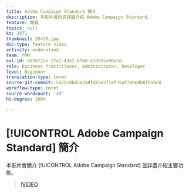 ```yaml
---
title: Adobe Campaign Standard 簡介
description: 本影片會向您詳盡介紹 Adobe Campaign Standard。
feature: 概覽
topics: null
kt: 3971
thumbnail: 29430.jpg
doc-type: feature video
activity: understand
team: PMM
exl-id: 8058722e-27e2-43e2-bf60-e3d99ce90a5d
role: Business Practitioner, Administrator, Developer
level: Beginner
translation-type: tm+mt
source-git-commit: 5d2bc8bd3a3a0fdb5e2f1ef75af2ab60b8f6abc8
workflow-type: tm+mt
source-wordcount: '33'
ht-degree: 100%

---
```


# [!UICONTROL Adobe Campaign Standard] 簡介

本影片會簡介 [!UICONTROL Adobe Campaign Standard] 並詳盡介紹主要功能。

>[!VIDEO](https://video.tv.adobe.com/v/29430?quality=12)

